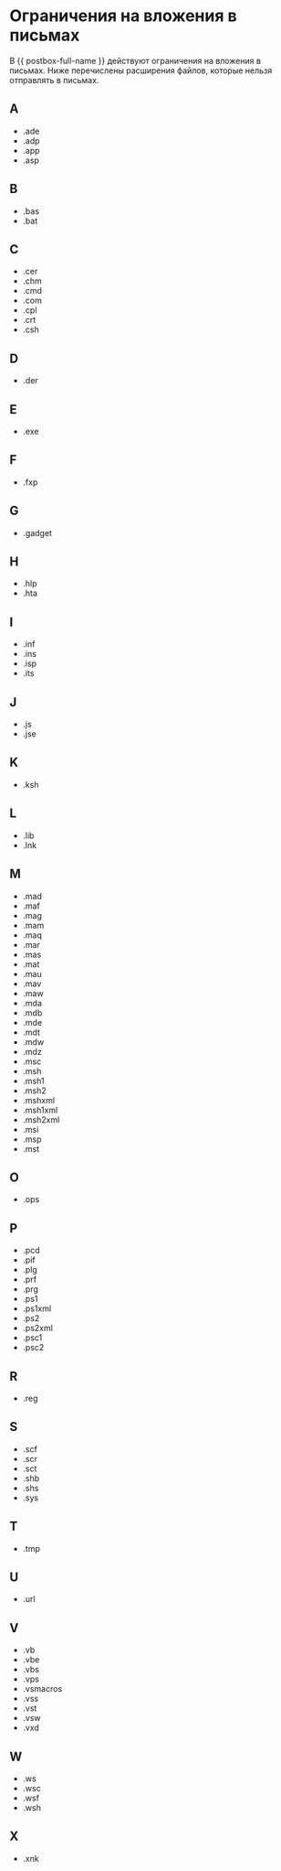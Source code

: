 # Ограничения на вложения в письмах

В {{ postbox-full-name }} действуют ограничения на вложения в письмах. Ниже перечислены расширения файлов, которые нельзя отправлять в письмах.

## A

* .ade
* .adp
* .app
* .asp

## B

* .bas
* .bat

## C

* .cer
* .chm
* .cmd
* .com
* .cpl
* .crt
* .csh

## D

* .der

## E

* .exe

## F

* .fxp

## G

* .gadget

## H

* .hlp
* .hta

## I

* .inf
* .ins
* .isp
* .its

## J

* .js
* .jse

## K

* .ksh

## L

* .lib
* .lnk

## M

* .mad
* .maf
* .mag
* .mam
* .maq
* .mar
* .mas
* .mat
* .mau
* .mav
* .maw
* .mda
* .mdb
* .mde
* .mdt
* .mdw
* .mdz
* .msc
* .msh
* .msh1
* .msh2
* .mshxml
* .msh1xml
* .msh2xml
* .msi
* .msp
* .mst

## O

* .ops

## P

* .pcd
* .pif
* .plg
* .prf
* .prg
* .ps1
* .ps1xml 
* .ps2
* .ps2xml
* .psc1
* .psc2

## R

* .reg

## S

* .scf
* .scr
* .sct
* .shb
* .shs
* .sys 

## T

* .tmp

## U

* .url

## V

* .vb
* .vbe
* .vbs
* .vps
* .vsmacros
* .vss
* .vst
* .vsw
* .vxd

## W

* .ws
* .wsc
* .wsf
* .wsh

## X

* .xnk
